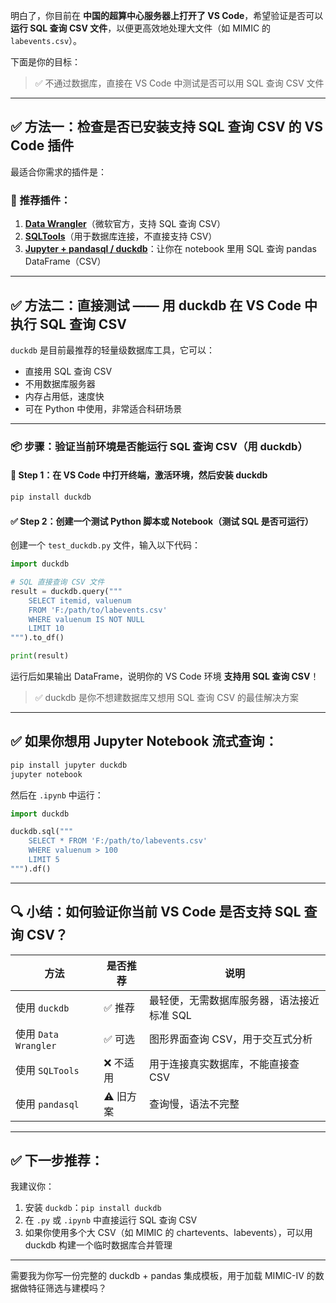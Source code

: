 明白了，你目前在 **中国的超算中心服务器上打开了 VS Code**，希望验证是否可以**运行 SQL 查询 CSV 文件**，以便更高效地处理大文件（如 MIMIC 的 `labevents.csv`）。

下面是你的目标：

> ✅ 不通过数据库，直接在 VS Code 中测试是否可以用 SQL 查询 CSV 文件

---

## ✅ 方法一：检查是否已安装支持 SQL 查询 CSV 的 VS Code 插件

最适合你需求的插件是：

### 🔌 推荐插件：

1. **[Data Wrangler](https://marketplace.visualstudio.com/items?itemName=Microsoft.data-wrangler)**（微软官方，支持 SQL 查询 CSV）
2. **[SQLTools](https://marketplace.visualstudio.com/items?itemName=mtxr.sqltools)**（用于数据库连接，不直接支持 CSV）
3. **[Jupyter + pandasql / duckdb](推荐方式)**：让你在 notebook 里用 SQL 查询 pandas DataFrame（CSV）

---

## ✅ 方法二：直接测试 —— 用 duckdb 在 VS Code 中执行 SQL 查询 CSV

`duckdb` 是目前最推荐的轻量级数据库工具，它可以：

* 直接用 SQL 查询 CSV
* 不用数据库服务器
* 内存占用低，速度快
* 可在 Python 中使用，非常适合科研场景

---

### 📦 步骤：验证当前环境是否能运行 SQL 查询 CSV（用 duckdb）

#### 🔧 Step 1：在 VS Code 中打开终端，激活环境，然后安装 duckdb

```bash
pip install duckdb
```

#### ✅ Step 2：创建一个测试 Python 脚本或 Notebook（测试 SQL 是否可运行）

创建一个 `test_duckdb.py` 文件，输入以下代码：

```python
import duckdb

# SQL 直接查询 CSV 文件
result = duckdb.query("""
    SELECT itemid, valuenum
    FROM 'F:/path/to/labevents.csv'
    WHERE valuenum IS NOT NULL
    LIMIT 10
""").to_df()

print(result)
```

运行后如果输出 DataFrame，说明你的 VS Code 环境 **支持用 SQL 查询 CSV**！

> ✅ duckdb 是你不想建数据库又想用 SQL 查询 CSV 的最佳解决方案

---

## ✅ 如果你想用 Jupyter Notebook 流式查询：

```bash
pip install jupyter duckdb
jupyter notebook
```

然后在 `.ipynb` 中运行：

```python
import duckdb

duckdb.sql("""
    SELECT * FROM 'F:/path/to/labevents.csv'
    WHERE valuenum > 100
    LIMIT 5
""").df()
```

---

## 🔍 小结：如何验证你当前 VS Code 是否支持 SQL 查询 CSV？

| 方法                 | 是否推荐   | 说明                      |
| ------------------ | ------ | ----------------------- |
| 使用 `duckdb`        | ✅ 推荐   | 最轻便，无需数据库服务器，语法接近标准 SQL |
| 使用 `Data Wrangler` | ✅ 可选   | 图形界面查询 CSV，用于交互式分析      |
| 使用 `SQLTools`      | ❌ 不适用  | 用于连接真实数据库，不能直接查 CSV     |
| 使用 `pandasql`      | ⚠️ 旧方案 | 查询慢，语法不完整               |

---

## ✅ 下一步推荐：

我建议你：

1. 安装 `duckdb`：`pip install duckdb`
2. 在 `.py` 或 `.ipynb` 中直接运行 SQL 查询 CSV
3. 如果你使用多个大 CSV（如 MIMIC 的 chartevents、labevents），可以用 duckdb 构建一个临时数据库合并管理

---

需要我为你写一份完整的 duckdb + pandas 集成模板，用于加载 MIMIC-IV 的数据做特征筛选与建模吗？
